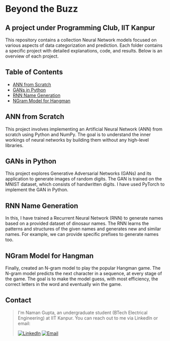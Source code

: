 # Beyond the Buzz
## A project under Programming Club, IIT Kanpur

This repository contains a collection Neural Network models focused on various aspects of data categorization and prediction. Each folder contains a specific project with detailed explanations, code, and results. Below is an overview of each project.


## Table of Contents
- [ANN from Scratch](#ann-from-scratch)
- [GANs in Python](#gans-in-python)
- [RNN Name Generation](#rnn-name-generation)
- [NGram Model for Hangman](#ngram-model-for-hangman)

## ANN from Scratch
This project involves implementing an Artificial Neural Network (ANN) from scratch using Python and NumPy. The goal is to understand the inner workings of neural networks by building them without any high-level libraries.

## GANs in Python

This project explores Generative Adversarial Networks (GANs) and its application to generate images of random digits. The GAN is trained on the MNIST dataset, which consists of handwritten digits. I have used PyTorch to implement the GAN in Python.

## RNN Name Generation

In this, I have trained a Recurrent Neural Network (RNN) to generate names based on a provided dataset of dinosaur names. The RNN learns the patterns and structures of the given names and generates new and similar names. For example, we can provide specific prefixes to generate names too.

## NGram Model for Hangman

Finally, created an N-gram model to play the popular Hangman game. The N-gram model predicts the next character in a sequence, at every stage of the game. The goal is to make the model guess, with most efficiency, the correct letters in the word and eventually win the game.


## Contact


> I'm Naman Gupta, an undergraduate student (BTech Electrical Engineering) at IIT Kanpur. You can reach out to me via LinkedIn or email:
> 
> [![LinkedIn](https://img.shields.io/badge/LinkedIn-0077B5?style=for-the-badge&logo=linkedin&logoColor=white)](https://www.linkedin.com/in/naman-gupta-0750521b0/) [![Email](https://img.shields.io/badge/Email-D14836?style=for-the-badge&logo=gmail&logoColor=white)](mailto:namangupta22@iitk.ac.in)
